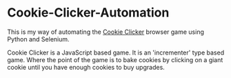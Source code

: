 # Cookie-Clicker-Automation

This is my way of automating the [Cookie Clicker](https://orteil.dashnet.org/cookieclicker/v10466/) browser game using Python and Selenium.

Cookie Clicker is a JavaScript based game. It is an 'incrementer' type based game. Where the point of the game is to bake cookies by clicking on a giant cookie until you have enough cookies to buy upgrades.
